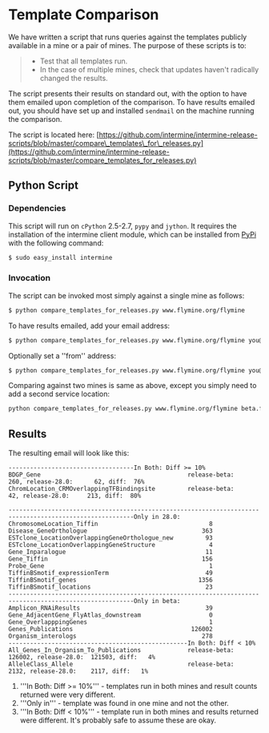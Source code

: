 # Template Comparison

We have written a script that runs queries against the templates publicly available in a mine or a pair of mines. The purpose of these scripts is to:

> * Test that all templates run.
> * In the case of multiple mines, check that updates haven't radically changed the results.

The script presents their results on standard out, with the option to have them emailed upon completion of the comparison. To have results emailed out, you should have set up and installed `sendmail` on the machine running the comparison.

The script is located here: [https://github.com/intermine/intermine-release-scripts/blob/master/compare\_templates\_for\_releases.py](https://github.com/intermine/intermine-release-scripts/blob/master/compare_templates_for_releases.py)

## Python Script

### Dependencies

This script will run on `cPython` 2.5-2.7, `pypy` and `jython`. It requires the installation of the intermine client module, which can be installed from [PyPi](http://pypi.python.org) with the following command:

```bash
$ sudo easy_install intermine
```

### Invocation

The script can be invoked most simply against a single mine as follows:

```bash
$ python compare_templates_for_releases.py www.flymine.org/flymine
```

To have results emailed, add your email address:

```bash
$ python compare_templates_for_releases.py www.flymine.org/flymine you@your.host.org
```

Optionally set a ''from'' address:

```bash
$ python compare_templates_for_releases.py www.flymine.org/flymine you@your.host.org noreply@blackhole.net
```

Comparing against two mines is same as above, except you simply need to add a second service location:

```bash
python compare_templates_for_releases.py www.flymine.org/flymine beta.flymine.org/beta you@your.host.org
```

## Results

The resulting email will look like this:

```text
-----------------------------------In Both: Diff >= 10%
BDGP_Gene                                         release-beta:     260, release-28.0:      62, diff:  76%
ChromLocation_CRMOverlappingTFBindingsite         release-beta:      42, release-28.0:     213, diff:  80%

----------------------------------------------------------------------
-----------------------------------Only in 28.0:
ChromosomeLocation_Tiffin                               8
Disease_GeneOrthologue                                363
ESTclone_LocationOverlappingGeneOrthologue_new         93
ESTclone_LocationOverlappingGeneStructure               4
Gene_Inparalogue                                       11
Gene_Tiffin                                           156
Probe_Gene                                              1
TiffinBSmotif_expressionTerm                           49
TiffinBSmotif_genes                                  1356
TiffinBSmotif_locations                                23
----------------------------------------------------------------------
-----------------------------------Only in beta:
Amplicon_RNAiResults                                   39
Gene_AdjacentGene_FlyAtlas_downstream                   0
Gene_OverlapppingGenes                                  1
Genes_Publications                                 126002
Organism_interologs                                   278
--------------------------------------------------In Both: Diff < 10%
All_Genes_In_Organism_To_Publications             release-beta:  126002, release-28.0:  121503, diff:   4%
AlleleClass_Allele                                release-beta:    2132, release-28.0:    2117, diff:   1%
```

1. '''In Both: Diff &gt;= 10%''' - templates run in both mines and result counts returned were very different.
2. '''Only in''' - template was found in one mine and not the other.
3. '''In Both: Diff &lt; 10%''' - template run in both mines and results returned were different. It's probably safe to assume these are okay.
